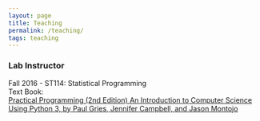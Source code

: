```yaml
---
layout: page
title: Teaching
permalink: /teaching/
tags: teaching
---
```

### Lab Instructor
Fall 2016 - ST114: Statistical Programming  
Text Book:  
[Practical Programming (2nd Edition) An Introduction to Computer Science Using Python 3, by Paul Gries, Jennifer Campbell, and Jason Montojo](https://pragprog.com/book/gwpy2/practical-programming)